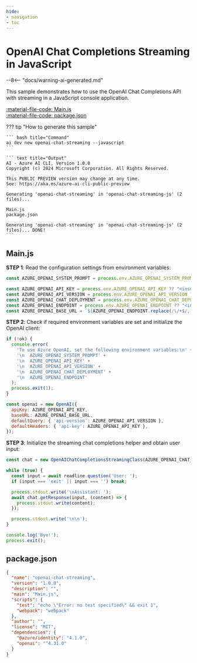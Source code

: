 ```yaml
---
hide:
- navigation
- toc
---
```

# OpenAI Chat Completions Streaming in JavaScript

--8<-- "docs/warning-ai-generated.md"

This sample demonstrates how to use the OpenAI Chat Completions API with streaming in a JavaScript console application.

[:material-file-code: Main.js](./samples/openai-chat-streaming-js/Main.js)  
[:material-file-code: package.json](./samples/openai-chat-streaming-js/package.json)  

??? tip "How to generate this sample"

    ``` bash title="Command"
    ai dev new openai-chat-streaming --javascript
    ```

    ``` text title="Output"
    AI - Azure AI CLI, Version 1.0.0
    Copyright (c) 2024 Microsoft Corporation. All Rights Reserved.

    This PUBLIC PREVIEW version may change at any time.
    See: https://aka.ms/azure-ai-cli-public-preview

    Generating 'openai-chat-streaming' in 'openai-chat-streaming-js' (2 files)...

    Main.js
    package.json

    Generating 'openai-chat-streaming' in 'openai-chat-streaming-js' (2 files)... DONE!
    ```


## Main.js

**STEP 1**: Read the configuration settings from environment variables:

``` javascript title="Main.js"
const AZURE_OPENAI_SYSTEM_PROMPT = process.env.AZURE_OPENAI_SYSTEM_PROMPT ?? "You are a helpful AI assistant.";

const AZURE_OPENAI_API_KEY = process.env.AZURE_OPENAI_API_KEY ?? "<insert your Azure OpenAI API key here>";
const AZURE_OPENAI_API_VERSION = process.env.AZURE_OPENAI_API_VERSION ?? "<insert your Azure OpenAI API version here>";
const AZURE_OPENAI_CHAT_DEPLOYMENT = process.env.AZURE_OPENAI_CHAT_DEPLOYMENT ?? "<insert your Azure OpenAI chat deployment name here>";
const AZURE_OPENAI_ENDPOINT = process.env.AZURE_OPENAI_ENDPOINT ?? "<insert your Azure OpenAI endpoint here>";
const AZURE_OPENAI_BASE_URL = `${AZURE_OPENAI_ENDPOINT.replace(/\/+$/, '')}/openai/deployments/${AZURE_OPENAI_CHAT_DEPLOYMENT}`;
```

**STEP 2**: Check if required environment variables are set and initialize the OpenAI client:

``` javascript title="Main.js"
if (!ok) {
  console.error(
    'To use Azure OpenAI, set the following environment variables:\n' +
    '\n  AZURE_OPENAI_SYSTEM_PROMPT' +
    '\n  AZURE_OPENAI_API_KEY' +
    '\n  AZURE_OPENAI_API_VERSION' +
    '\n  AZURE_OPENAI_CHAT_DEPLOYMENT' +
    '\n  AZURE_OPENAI_ENDPOINT'
  );
  process.exit(1);
}

const openai = new OpenAI({
  apiKey: AZURE_OPENAI_API_KEY,
  baseURL: AZURE_OPENAI_BASE_URL,
  defaultQuery: { 'api-version': AZURE_OPENAI_API_VERSION },
  defaultHeaders: { 'api-key': AZURE_OPENAI_API_KEY },
});
```

**STEP 3**: Initialize the streaming chat completions helper and obtain user input:

``` javascript title="Main.js"
const chat = new OpenAIChatCompletionsStreamingClass(AZURE_OPENAI_CHAT_DEPLOYMENT, AZURE_OPENAI_SYSTEM_PROMPT, openai, 20);

while (true) {
  const input = await readline.question('User: ');
  if (input === 'exit' || input === '') break;

  process.stdout.write('\nAssistant: ');
  await chat.getResponse(input, (content) => {
    process.stdout.write(content);
  });

  process.stdout.write('\n\n');
}

console.log('Bye!');
process.exit();
```

## package.json

``` json title="package.json"
{
  "name": "openai-chat-streaming",
  "version": "1.0.0",
  "description": "",
  "main": "Main.js",
  "scripts": {
    "test": "echo \"Error: no test specified\" && exit 1",
    "webpack": "webpack"
  },
  "author": "",
  "license": "MIT",
  "dependencies": {
    "@azure/identity": "4.1.0",
    "openai": "^4.31.0"
  }
}
```